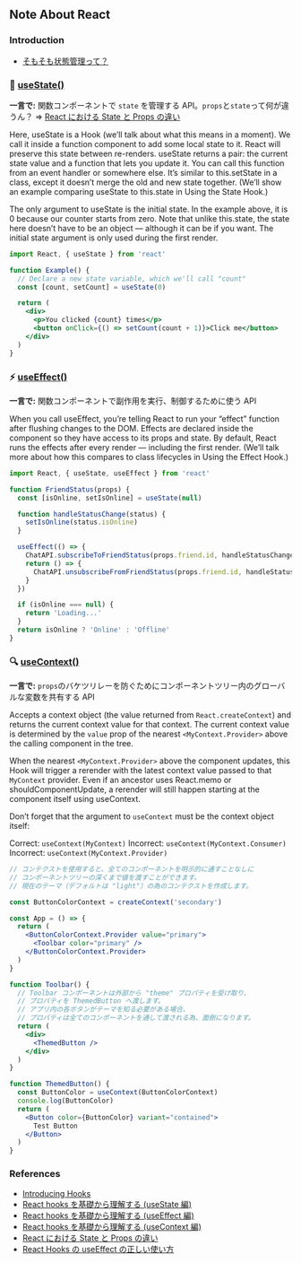## Note About React

### Introduction

- [そもそも状態管理って？](https://zenn.dev/gagaga/articles/state-management)

### 📌 [useState()](https://ja.reactjs.org/docs/hooks-reference.html#usestate)

**一言で:** 関数コンポーネントで `state` を管理する API。`props`と`state`って何が違うん？ => [React における State と Props の違い](https://qiita.com/kyrieleison/items/78b3295ff3f37969ab50)

Here, useState is a Hook (we’ll talk about what this means in a moment). We call it inside a function component to add some local state to it. React will preserve this state between re-renders. useState returns a pair: the current state value and a function that lets you update it. You can call this function from an event handler or somewhere else. It’s similar to this.setState in a class, except it doesn’t merge the old and new state together. (We’ll show an example comparing useState to this.state in Using the State Hook.)

The only argument to useState is the initial state. In the example above, it is 0 because our counter starts from zero. Note that unlike this.state, the state here doesn’t have to be an object — although it can be if you want. The initial state argument is only used during the first render.

```jsx
import React, { useState } from 'react'

function Example() {
  // Declare a new state variable, which we'll call "count"
  const [count, setCount] = useState(0)

  return (
    <div>
      <p>You clicked {count} times</p>
      <button onClick={() => setCount(count + 1)}>Click me</button>
    </div>
  )
}
```

### ⚡️ [useEffect()](https://ja.reactjs.org/docs/hooks-reference.html#useeffect)

**一言で:** 関数コンポーネントで副作用を実行、制御するために使う API

When you call useEffect, you’re telling React to run your “effect” function after flushing changes to the DOM. Effects are declared inside the component so they have access to its props and state. By default, React runs the effects after every render — including the first render. (We’ll talk more about how this compares to class lifecycles in Using the Effect Hook.)

```jsx
import React, { useState, useEffect } from 'react'

function FriendStatus(props) {
  const [isOnline, setIsOnline] = useState(null)

  function handleStatusChange(status) {
    setIsOnline(status.isOnline)
  }

  useEffect(() => {
    ChatAPI.subscribeToFriendStatus(props.friend.id, handleStatusChange)
    return () => {
      ChatAPI.unsubscribeFromFriendStatus(props.friend.id, handleStatusChange)
    }
  })

  if (isOnline === null) {
    return 'Loading...'
  }
  return isOnline ? 'Online' : 'Offline'
}
```

### 🔍 [useContext()](https://ja.reactjs.org/docs/hooks-reference.html#usecontext)

**一言で:** `props`のバケツリレーを防ぐためにコンポーネントツリー内のグローバルな変数を共有する API

Accepts a context object (the value returned from `React.createContext`) and returns the current context value for that context. The current context value is determined by the `value` prop of the nearest `<MyContext.Provider>` above the calling component in the tree.

When the nearest `<MyContext.Provider>` above the component updates, this Hook will trigger a rerender with the latest context value passed to that `MyContext` provider. Even if an ancestor uses React.memo or shouldComponentUpdate, a rerender will still happen starting at the component itself using useContext.

Don’t forget that the argument to `useContext` must be the context object itself:

Correct: `useContext(MyContext)`
Incorrect: `useContext(MyContext.Consumer)`
Incorrect: `useContext(MyContext.Provider)`

```jsx
// コンテクストを使用すると、全てのコンポーネントを明示的に通すことなしに
// コンポーネントツリーの深くまで値を渡すことができます。
// 現在のテーマ（デフォルトは "light"）の為のコンテクストを作成します。

const ButtonColorContext = createContext('secondary')

const App = () => {
  return (
    <ButtonColorContext.Provider value="primary">
      <Toolbar color="primary" />
    </ButtonColorContext.Provider>
  )
}

function Toolbar() {
  // Toolbar コンポーネントは外部から "theme" プロパティを受け取り、
  // プロパティを ThemedButton へ渡します。
  // アプリ内の各ボタンがテーマを知る必要がある場合、
  // プロパティは全てのコンポーネントを通して渡される為、面倒になります。
  return (
    <div>
      <ThemedButton />
    </div>
  )
}

function ThemedButton() {
  const ButtonColor = useContext(ButtonColorContext)
  console.log(ButtonColor)
  return (
    <Button color={ButtonColor} variant="contained">
      Test Button
    </Button>
  )
}
```

### References

- [Introducing Hooks](https://reactjs.org/docs/hooks-intro.html)
- [React hooks を基礎から理解する (useState 編)](https://qiita.com/seira/items/f063e262b1d57d7e78b4)
- [React hooks を基礎から理解する (useEffect 編)](https://qiita.com/seira/items/e62890f11e91f6b9653f)
- [React hooks を基礎から理解する (useContext 編)](https://qiita.com/seira/items/fccdf4e73c59c491558d)
- [React における State と Props の違い](https://qiita.com/kyrieleison/items/78b3295ff3f37969ab50)
- [React Hooks の useEffect の正しい使い方](https://qiita.com/keiya01/items/fc5c725fed1ec53c24c5)
